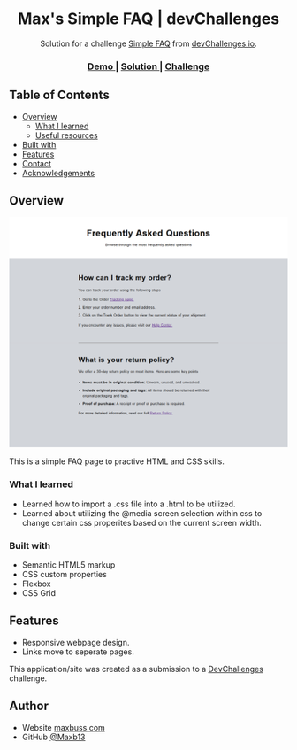 <!-- Please update value in the {}  -->

<h1 align="center">Max's Simple FAQ | devChallenges</h1>

<div align="center">
   Solution for a challenge <a href="https://devchallenges.io/challenge/simple-faq-challenge" target="_blank">Simple FAQ</a> from <a href="http://devchallenges.io" target="_blank">devChallenges.io</a>.
</div>

<div align="center">
  <h3>
    <a href="{https://your-demo-link.your-domain}">
      Demo
    </a>
    <span> | </span>
    <a href="{https://your-url-to-the-solution}">
      Solution
    </a>
    <span> | </span>
    <a href="https://devchallenges.io/challenge/simple-faq-challenge">
      Challenge
    </a>
  </h3>
</div>

<!-- TABLE OF CONTENTS -->

## Table of Contents

- [Overview](#overview)
  - [What I learned](#what-i-learned)
  - [Useful resources](#useful-resources)
- [Built with](#built-with)
- [Features](#features)
- [Contact](#contact)
- [Acknowledgements](#acknowledgements)

<!-- OVERVIEW -->

## Overview

![Alt text](/resources/FAQ-screenshot.png?raw=true)

This is a simple FAQ page to practive HTML and CSS skills.

### What I learned
- Learned how to import a .css file into a .html to be utilized.
- Learned about utilizing the @media screen selection within css to change certain css properites based on the current screen width.

### Built with

- Semantic HTML5 markup
- CSS custom properties
- Flexbox
- CSS Grid

## Features

- Responsive webpage design.
- Links move to seperate pages.

This application/site was created as a submission to a [DevChallenges](https://devchallenges.io/challenges-dashboard) challenge.


## Author

- Website [maxbuss.com](https://maxbuss.com)
- GitHub [@Maxb13](https://github.com/Maxb13)
